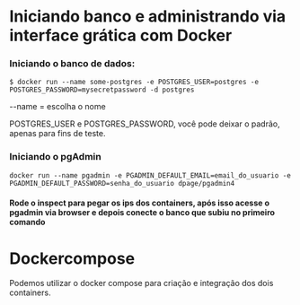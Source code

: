 # Iniciando banco e administrando via interface grática com Docker

### Iniciando o banco de dados:
```
$ docker run --name some-postgres -e POSTGRES_USER=postgres -e POSTGRES_PASSWORD=mysecretpassword -d postgres
```

--name = escolha o nome

POSTGRES_USER e POSTGRES_PASSWORD, você pode deixar o padrão, apenas para fins de teste.

### Iniciando o pgAdmin
```
docker run --name pgadmin -e PGADMIN_DEFAULT_EMAIL=email_do_usuario -e PGADMIN_DEFAULT_PASSWORD=senha_do_usuario dpage/pgadmin4
```

#### Rode o inspect para pegar os ips dos containers, após isso acesse o pgadmin via browser e depois conecte o banco que subiu no primeiro comando


# Dockercompose

Podemos utilizar o docker compose para criação e integração dos dois containers.

